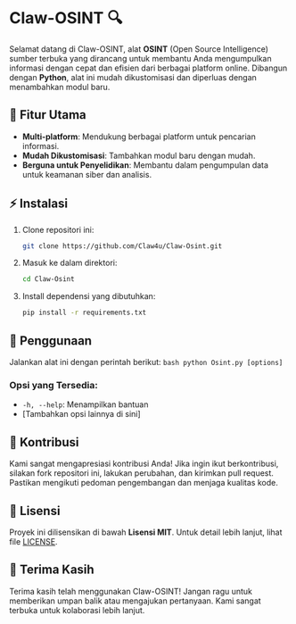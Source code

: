 
# Claw-OSINT 🔍

Selamat datang di Claw-OSINT, alat **OSINT** (Open Source Intelligence) sumber terbuka yang dirancang untuk membantu Anda mengumpulkan informasi dengan cepat dan efisien dari berbagai platform online. Dibangun dengan **Python**, alat ini mudah dikustomisasi dan diperluas dengan menambahkan modul baru.

## 🚀 Fitur Utama
- **Multi-platform**: Mendukung berbagai platform untuk pencarian informasi.
- **Mudah Dikustomisasi**: Tambahkan modul baru dengan mudah.
- **Berguna untuk Penyelidikan**: Membantu dalam pengumpulan data untuk keamanan siber dan analisis.

## ⚡ Instalasi

1. Clone repositori ini:
    ```bash
    git clone https://github.com/Claw4u/Claw-Osint.git
    ```

2. Masuk ke dalam direktori:
    ```bash
    cd Claw-Osint
    ```

3. Install dependensi yang dibutuhkan:
    ```bash
    pip install -r requirements.txt
    ```

## 📖 Penggunaan

Jalankan alat ini dengan perintah berikut:
    ```bash
    python Osint.py [options]
    ```

### Opsi yang Tersedia:
- `-h, --help`: Menampilkan bantuan
- [Tambahkan opsi lainnya di sini]

## 🤝 Kontribusi

Kami sangat mengapresiasi kontribusi Anda! Jika ingin ikut berkontribusi, silakan fork repositori ini, lakukan perubahan, dan kirimkan pull request. Pastikan mengikuti pedoman pengembangan dan menjaga kualitas kode.

## 📄 Lisensi

Proyek ini dilisensikan di bawah **Lisensi MIT**. Untuk detail lebih lanjut, lihat file [LICENSE](LICENSE).

## 🙌 Terima Kasih

Terima kasih telah menggunakan Claw-OSINT! Jangan ragu untuk memberikan umpan balik atau mengajukan pertanyaan. Kami sangat terbuka untuk kolaborasi lebih lanjut.
